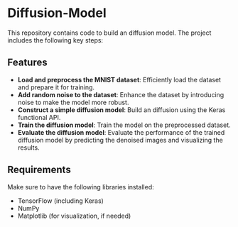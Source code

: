 # Diffusion-Model

This repository contains code to build an diffusion model. The project includes the following key steps:

## Features

- **Load and preprocess the MNIST dataset**: Efficiently load the dataset and prepare it for training.
- **Add random noise to the dataset**: Enhance the dataset by introducing noise to make the model more robust.
- **Construct a simple diffusion model**: Build an diffusion using the Keras functional API.
- **Train the diffusion model**: Train the model on the preprocessed dataset.
- **Evaluate the diffusion model**: Evaluate the performance of the trained diffusion model by predicting the denoised images and visualizing the results.

## Requirements

Make sure to have the following libraries installed:

- TensorFlow (including Keras)
- NumPy
- Matplotlib (for visualization, if needed)
